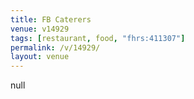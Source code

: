 ```yaml
---
title: FB Caterers
venue: v14929
tags: [restaurant, food, "fhrs:411307"]
permalink: /v/14929/
layout: venue
---
```

null